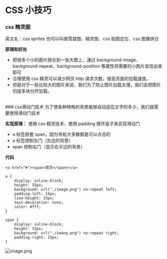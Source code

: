 # CSS 小技巧

### css 精灵图

英文名：css sprites
也可以叫做雪碧图、精灵图、css 贴图定位、css 图像拼合

**原理和好处**

- 把很多个小的图片拼合到一张大图上，通过 background-image、background-repeat、background-position 等属性将需要的小图片呈现出来即可
- 合理使用 css 精灵可以减少网页 http 请求次数，提高页面的加载速度。
- 但是对于一些比较大的图片来说，我们为了防止图片加载太慢，我们会把图片切成多块分开加载。

<br>
###  css滑动门技术
为了使各种特殊的背景能够自动适应文字的多少，我们就需要使用滑动门技术

**实现原理：**
使用 css 精灵技术、使用 padding 撑开盒子来实现滑动门

- a 标签嵌套 span，因为导航大多数都是可以点击的
- a 标签控制左门（左边的背景）
- span 控制右门（显示右半边的背景）

**代码**

```
<a href="#"><span>首页</span></a>
```

```
a {
	display: inline-block;
	height: 33px;
	background: url("./image.png") no-repeat left;
	padding-left: 15px;
	line-height: 33px;
	text-decoration: none;
	color: #fff;
}

span {
	display: inline-block;
	height: 33px;
	background: url("./imang.png") no-repeat right;
	padding-right: 15px;
}

```

![image.png](https://upload-images.jianshu.io/upload_images/19038988-25b0a01f0ebbb106.png?imageMogr2/auto-orient/strip%7CimageView2/2/w/1240)
